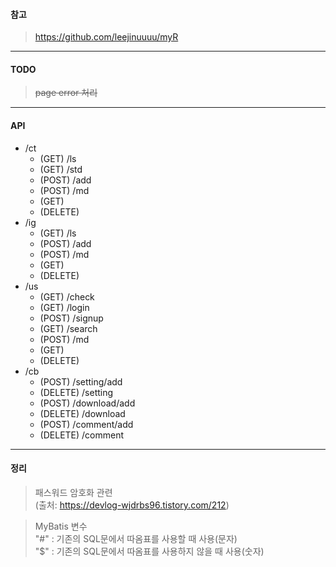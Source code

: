 #### 참고
> https://github.com/leejinuuuu/myR

------------

#### TODO
> ~~page error 처리~~

------------

#### API
+ /ct
    + (GET) /ls
    + (GET) /std
    + (POST) /add
    + (POST) /md
    + (GET)
    + (DELETE)
+ /ig
    + (GET) /ls
    + (POST) /add
    + (POST) /md
    + (GET)
    + (DELETE)
+ /us
    + (GET) /check
    + (GET) /login
    + (POST) /signup
    + (GET) /search
    + (POST) /md
    + (GET)
    + (DELETE)
+ /cb
    + (POST) /setting/add
    + (DELETE) /setting
    + (POST) /download/add
    + (DELETE) /download
    + (POST) /comment/add
    + (DELETE) /comment


------------

#### 정리
> 패스워드 암호화 관련  
(출처: https://devlog-wjdrbs96.tistory.com/212)

> MyBatis 변수  
"#" : 기존의 SQL문에서 따옴표를 사용할 때 사용(문자)  
"$" : 기존의 SQL문에서 따옴표를 사용하지 않을 때 사용(숫자)  